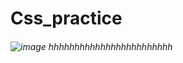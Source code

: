 # Css_practice
###### ![image](https://github.com/user-attachments/assets/846b2cf8-bba1-47d6-b679-d74dc75951ce) hhhhhhhhhhhhhhhhhhhhhhhh
 
